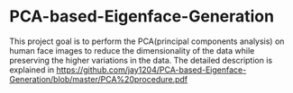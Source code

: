 # PCA-based-Eigenface-Generation
This project goal is to perform the PCA(principal components analysis) on human face images to reduce the dimensionality of the data while preserving the higher variations in the data. The detailed description is explained in https://github.com/jay1204/PCA-based-Eigenface-Generation/blob/master/PCA%20procedure.pdf
